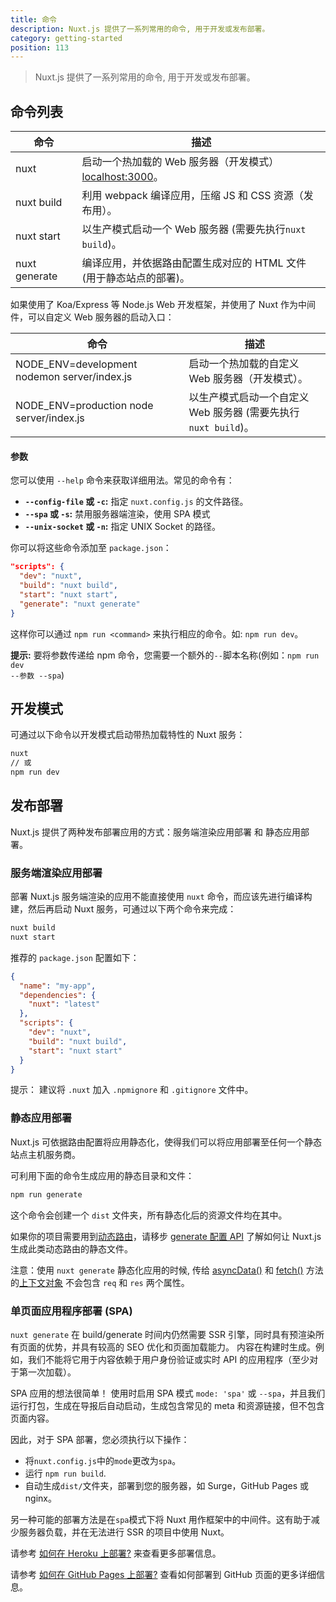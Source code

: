 ```yaml
---
title: 命令
description: Nuxt.js 提供了一系列常用的命令, 用于开发或发布部署。
category: getting-started
position: 113
---
```


> Nuxt.js 提供了一系列常用的命令, 用于开发或发布部署。

## 命令列表

| 命令          | 描述                                                                              |
| ------------- | --------------------------------------------------------------------------------- |
| nuxt          | 启动一个热加载的 Web 服务器（开发模式） [localhost:3000](http://localhost:3000)。 |
| nuxt build    | 利用 webpack 编译应用，压缩 JS 和 CSS 资源（发布用）。                            |
| nuxt start    | 以生产模式启动一个 Web 服务器 (需要先执行`nuxt build`)。                          |
| nuxt generate | 编译应用，并依据路由配置生成对应的 HTML 文件 (用于静态站点的部署)。               |

如果使用了 Koa/Express 等 Node.js Web 开发框架，并使用了 Nuxt 作为中间件，可以自定义 Web 服务器的启动入口：

| 命令                                         | 描述                                                            |
| -------------------------------------------- | --------------------------------------------------------------- |
| NODE_ENV=development nodemon server/index.js | 启动一个热加载的自定义 Web 服务器（开发模式）。                 |
| NODE_ENV=production node server/index.js     | 以生产模式启动一个自定义 Web 服务器 (需要先执行 `nuxt build`)。 |

#### 参数

您可以使用 `--help` 命令来获取详细用法。常见的命令有：

- **`--config-file` 或 `-c`:** 指定 `nuxt.config.js` 的文件路径。
- **`--spa` 或 `-s`:** 禁用服务器端渲染，使用 SPA 模式
- **`--unix-socket` 或 `-n`:** 指定 UNIX Socket 的路径。

你可以将这些命令添加至 `package.json`：

```json
"scripts": {
  "dev": "nuxt",
  "build": "nuxt build",
  "start": "nuxt start",
  "generate": "nuxt generate"
}
```

这样你可以通过 `npm run <command>` 来执行相应的命令。如: `npm run dev`。

<div class="Alert Alert--engins-kewlblue">

<b>提示:</b> 要将参数传递给 npm 命令，您需要一个额外的<code>--</code>脚本名称(例如：<code>npm run dev --参数 --spa</code>)

</div>

## 开发模式

可通过以下命令以开发模式启动带热加载特性的 Nuxt 服务：

```bash
nuxt
// 或
npm run dev
```

## 发布部署

Nuxt.js 提供了两种发布部署应用的方式：服务端渲染应用部署 和 静态应用部署。

### 服务端渲染应用部署

部署 Nuxt.js 服务端渲染的应用不能直接使用 `nuxt` 命令，而应该先进行编译构建，然后再启动 Nuxt 服务，可通过以下两个命令来完成：

```bash
nuxt build
nuxt start
```

推荐的 `package.json` 配置如下：

```json
{
  "name": "my-app",
  "dependencies": {
    "nuxt": "latest"
  },
  "scripts": {
    "dev": "nuxt",
    "build": "nuxt build",
    "start": "nuxt start"
  }
}
```

提示： 建议将 `.nuxt` 加入 `.npmignore` 和 `.gitignore` 文件中。

### 静态应用部署

Nuxt.js 可依据路由配置将应用静态化，使得我们可以将应用部署至任何一个静态站点主机服务商。

可利用下面的命令生成应用的静态目录和文件：

```bash
npm run generate
```

这个命令会创建一个 `dist` 文件夹，所有静态化后的资源文件均在其中。

如果你的项目需要用到[动态路由](/guide/routing#动态路由)，请移步 [generate 配置 API](/api/configuration-generate) 了解如何让 Nuxt.js 生成此类动态路由的静态文件。

<div class="Alert">

注意：使用 `nuxt generate` 静态化应用的时候, 传给 [asyncData()](/guide/async-data#asyncdata-方法) 和 [fetch()](/guide/vuex-store#fetch-方法) 方法的[上下文对象](/api#上下文对象) 不会包含 `req` 和 `res` 两个属性。

</div>

### 单页面应用程序部署 (SPA)

`nuxt generate` 在 build/generate 时间内仍然需要 SSR 引擎，同时具有预渲染所有页面的优势，并具有较高的 SEO 优化和页面加载能力。 内容在构建时生成。例如，我们不能将它用于内容依赖于用户身份验证或实时 API 的应用程序（至少对于第一次加载）。

SPA 应用的想法很简单！ 使用时启用 SPA 模式 `mode: 'spa'` 或 `--spa`，并且我们运行打包，生成在导报后自动启动，生成包含常见的 meta 和资源链接，但不包含页面内容。

因此，对于 SPA 部署，您必须执行以下操作：

- 将`nuxt.config.js`中的`mode`更改为`spa`。
- 运行 `npm run build`.
- 自动生成`dist/`文件夹，部署到您的服务器，如 Surge，GitHub Pages 或 nginx。

另一种可能的部署方法是在`spa`模式下将 Nuxt 用作框架中的中间件。这有助于减少服务器负载，并在无法进行 SSR 的项目中使用 Nuxt。

<div class="Alert">

请参考 [如何在 Heroku 上部署?](/faq/heroku-deployment) 来查看更多部署信息。

</div>

<div class="Alert">

请参考 [如何在 GitHub Pages 上部署?](/faq/github-pages) 查看如何部署到 GitHub 页面的更多详细信息。

</div>
